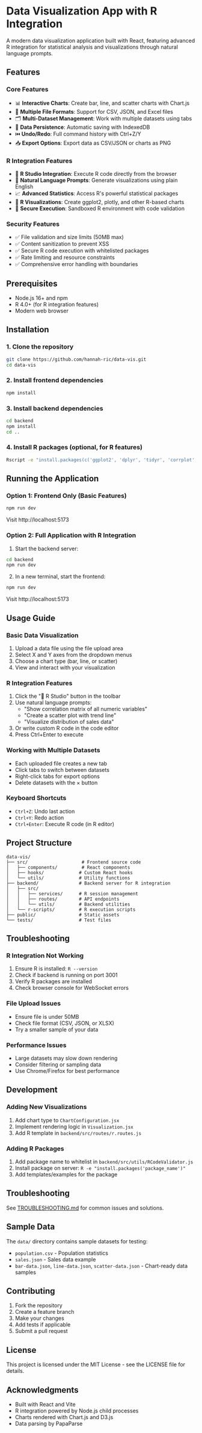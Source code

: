 # Data Visualization App with R Integration

A modern data visualization application built with React, featuring advanced R integration for statistical analysis and visualizations through natural language prompts.

## Features

### Core Features
- 📊 **Interactive Charts**: Create bar, line, and scatter charts with Chart.js
- 📁 **Multiple File Formats**: Support for CSV, JSON, and Excel files
- 🗂️ **Multi-Dataset Management**: Work with multiple datasets using tabs
- 💾 **Data Persistence**: Automatic saving with IndexedDB
- ⏮️ **Undo/Redo**: Full command history with Ctrl+Z/Y
- 📥 **Export Options**: Export data as CSV/JSON or charts as PNG

### R Integration Features
- 🔬 **R Studio Integration**: Execute R code directly from the browser
- 💬 **Natural Language Prompts**: Generate visualizations using plain English
- 📈 **Advanced Statistics**: Access R's powerful statistical packages
- 🎨 **R Visualizations**: Create ggplot2, plotly, and other R-based charts
- 🔐 **Secure Execution**: Sandboxed R environment with code validation

### Security Features
- ✅ File validation and size limits (50MB max)
- ✅ Content sanitization to prevent XSS
- ✅ Secure R code execution with whitelisted packages
- ✅ Rate limiting and resource constraints
- ✅ Comprehensive error handling with boundaries

## Prerequisites

- Node.js 16+ and npm
- R 4.0+ (for R integration features)
- Modern web browser

## Installation

### 1. Clone the repository
```bash
git clone https://github.com/hannah-ric/data-vis.git
cd data-vis
```

### 2. Install frontend dependencies
```bash
npm install
```

### 3. Install backend dependencies
```bash
cd backend
npm install
cd ..
```

### 4. Install R packages (optional, for R features)
```bash
Rscript -e "install.packages(c('ggplot2', 'dplyr', 'tidyr', 'corrplot', 'plotly', 'forecast', 'cluster', 'randomForest', 'base64enc'))"
```

## Running the Application

### Option 1: Frontend Only (Basic Features)
```bash
npm run dev
```
Visit http://localhost:5173

### Option 2: Full Application with R Integration

1. Start the backend server:
```bash
cd backend
npm run dev
```

2. In a new terminal, start the frontend:
```bash
npm run dev
```

Visit http://localhost:5173

## Usage Guide

### Basic Data Visualization
1. Upload a data file using the file upload area
2. Select X and Y axes from the dropdown menus
3. Choose a chart type (bar, line, or scatter)
4. View and interact with your visualization

### R Integration Features
1. Click the "🔬 R Studio" button in the toolbar
2. Use natural language prompts:
   - "Show correlation matrix of all numeric variables"
   - "Create a scatter plot with trend line"
   - "Visualize distribution of sales data"
3. Or write custom R code in the code editor
4. Press Ctrl+Enter to execute

### Working with Multiple Datasets
- Each uploaded file creates a new tab
- Click tabs to switch between datasets
- Right-click tabs for export options
- Delete datasets with the × button

### Keyboard Shortcuts
- `Ctrl+Z`: Undo last action
- `Ctrl+Y`: Redo action
- `Ctrl+Enter`: Execute R code (in R editor)

## Project Structure

```
data-vis/
├── src/                    # Frontend source code
│   ├── components/         # React components
│   ├── hooks/             # Custom React hooks
│   └── utils/             # Utility functions
├── backend/               # Backend server for R integration
│   ├── src/
│   │   ├── services/      # R session management
│   │   ├── routes/        # API endpoints
│   │   └── utils/         # Backend utilities
│   └── r-scripts/         # R execution scripts
├── public/                # Static assets
└── tests/                 # Test files
```

## Troubleshooting

### R Integration Not Working
1. Ensure R is installed: `R --version`
2. Check if backend is running on port 3001
3. Verify R packages are installed
4. Check browser console for WebSocket errors

### File Upload Issues
- Ensure file is under 50MB
- Check file format (CSV, JSON, or XLSX)
- Try a smaller sample of your data

### Performance Issues
- Large datasets may slow down rendering
- Consider filtering or sampling data
- Use Chrome/Firefox for best performance

## Development

### Adding New Visualizations
1. Add chart type to `ChartConfiguration.jsx`
2. Implement rendering logic in `Visualization.jsx`
3. Add R template in `backend/src/routes/r.routes.js`

### Adding R Packages
1. Add package name to whitelist in `backend/src/utils/RCodeValidator.js`
2. Install package on server: `R -e "install.packages('package_name')"`
3. Add templates/examples for the package

## Troubleshooting

See [TROUBLESHOOTING.md](TROUBLESHOOTING.md) for common issues and solutions.

## Sample Data

The `data/` directory contains sample datasets for testing:
- `population.csv` - Population statistics
- `sales.json` - Sales data example
- `bar-data.json`, `line-data.json`, `scatter-data.json` - Chart-ready data samples

## Contributing

1. Fork the repository
2. Create a feature branch
3. Make your changes
4. Add tests if applicable
5. Submit a pull request

## License

This project is licensed under the MIT License - see the LICENSE file for details.

## Acknowledgments

- Built with React and Vite
- R integration powered by Node.js child processes
- Charts rendered with Chart.js and D3.js
- Data parsing by PapaParse
